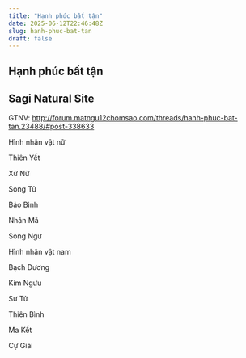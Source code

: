 ```yaml
---
title: "Hạnh phúc bất tận"
date: 2025-06-12T22:46:48Z
slug: hanh-phuc-bat-tan
draft: false
---
```


## Hạnh phúc bất tận

## Sagi Natural Site

GTNV: http://forum.matngu12chomsao.com/threads/hanh-phuc-bat-tan.23488/#post-338633
 
Hình nhân vật nữ

Thiên Yết

Xử Nữ

Song Tử

Bảo Bình

Nhân Mã

Song Ngư

 
Hình nhân vật nam
 
Bạch Dương

Kim Ngưu

Sư Tử

Thiên Bình

Ma Kết

Cự Giải